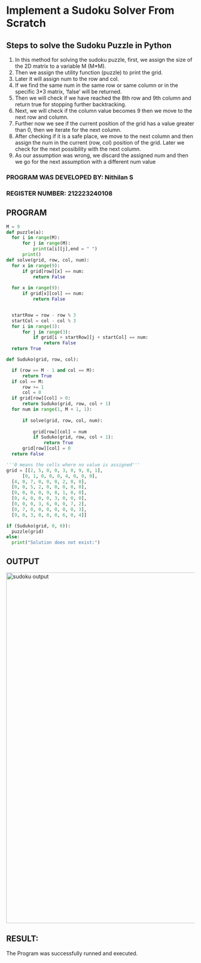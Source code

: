 # Implement a Sudoku Solver From Scratch
## Steps to solve the Sudoku Puzzle in Python
<ol>
  <li>In this method for solving the sudoku puzzle, first, we assign the size of the 2D matrix to a variable M (M*M).</li>
 <li>Then we assign the utility function (puzzle) to print the grid.</li>
<li>Later it will assign num to the row and col.</li>
<li>If we find the same num in the same row or same column or in the specific 3*3 matrix, ‘false’ will be returned.</li>
<li>Then we will check if we have reached the 8th row and 9th column and return true for stopping further backtracking.</li>
<li>Next, we will check if the column value becomes 9 then we move to the next row and column.</li>
<li>Further now we see if the current position of the grid has a value greater than 0, then we iterate for the next column.</li>
<li>After checking if it is a safe place, we move to the next column and then assign the num in the current (row, col) position of the grid. Later we check for the next possibility with the next column.</li>
<li>As our assumption was wrong, we discard the assigned num and then we go for the next assumption with a different num value</li>
</ol>

### PROGRAM WAS DEVELOPED BY: Nithilan S
### REGISTER NUMBER: 212223240108

## PROGRAM
```python
M = 9
def puzzle(a):
  for i in range(M):
      for j in range(M):
          print(a[i][j],end = " ")
      print()
def solve(grid, row, col, num):
  for x in range(9):
      if grid[row][x] == num:
          return False
           
  for x in range(9):
      if grid[x][col] == num:
          return False


  startRow = row - row % 3
  startCol = col - col % 3
  for i in range(3):
      for j in range(3):
          if grid[i + startRow][j + startCol] == num:
              return False
  return True

def Suduko(grid, row, col):

  if (row == M - 1 and col == M):
      return True
  if col == M:
      row += 1
      col = 0
  if grid[row][col] > 0:
      return Suduko(grid, row, col + 1)
  for num in range(1, M + 1, 1): 
   
      if solve(grid, row, col, num):
       
          grid[row][col] = num
          if Suduko(grid, row, col + 1):
              return True
      grid[row][col] = 0
  return False

'''0 means the cells where no value is assigned'''
grid = [[2, 5, 0, 0, 3, 0, 9, 0, 1],
      [0, 1, 0, 0, 0, 4, 0, 0, 0],
  [4, 0, 7, 0, 0, 0, 2, 0, 8],
  [0, 0, 5, 2, 0, 0, 0, 0, 0],
  [0, 0, 0, 0, 9, 8, 1, 0, 0],
  [0, 4, 0, 0, 0, 3, 0, 0, 0],
  [0, 0, 0, 3, 6, 0, 0, 7, 2],
  [0, 7, 0, 0, 0, 0, 0, 0, 3],
  [9, 0, 3, 0, 0, 0, 6, 0, 4]]

if (Suduko(grid, 0, 0)):
  puzzle(grid)
else:
  print("Solution does not exist:")

```
## OUTPUT
<img width="935" alt="sudoku output" src="https://github.com/Ganesh23013987/19AI405ProjExp/assets/147473768/a76c0345-4e32-46c1-b507-6cd10c0af8c3">

## RESULT:
The Program was successfully runned and executed.

